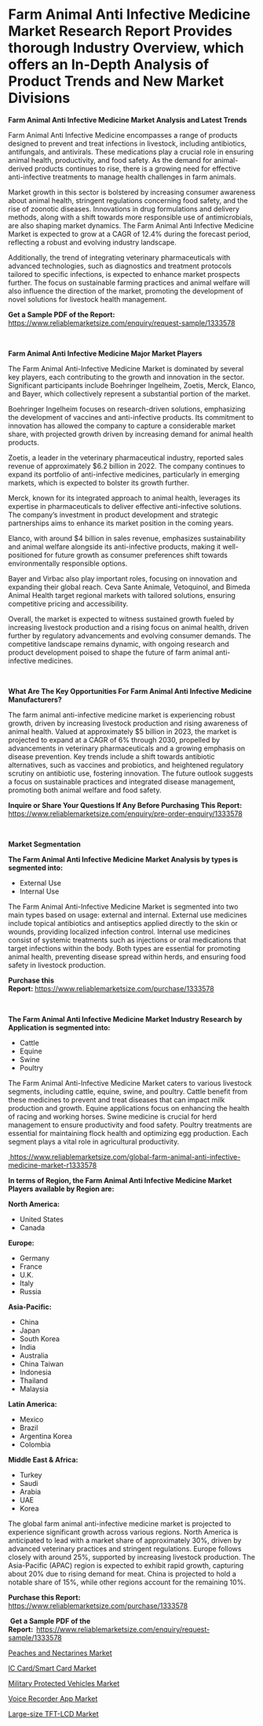 <p><h1>Farm Animal Anti Infective Medicine Market Research Report Provides thorough Industry Overview, which offers an In-Depth Analysis of Product Trends and New Market Divisions</h1></p><p><strong>Farm Animal Anti Infective Medicine Market Analysis and Latest Trends</strong></p>
<p><p>Farm Animal Anti Infective Medicine encompasses a range of products designed to prevent and treat infections in livestock, including antibiotics, antifungals, and antivirals. These medications play a crucial role in ensuring animal health, productivity, and food safety. As the demand for animal-derived products continues to rise, there is a growing need for effective anti-infective treatments to manage health challenges in farm animals.</p><p>Market growth in this sector is bolstered by increasing consumer awareness about animal health, stringent regulations concerning food safety, and the rise of zoonotic diseases. Innovations in drug formulations and delivery methods, along with a shift towards more responsible use of antimicrobials, are also shaping market dynamics. The Farm Animal Anti Infective Medicine Market is expected to grow at a CAGR of 12.4% during the forecast period, reflecting a robust and evolving industry landscape. </p><p>Additionally, the trend of integrating veterinary pharmaceuticals with advanced technologies, such as diagnostics and treatment protocols tailored to specific infections, is expected to enhance market prospects further. The focus on sustainable farming practices and animal welfare will also influence the direction of the market, promoting the development of novel solutions for livestock health management.</p></p>
<p><strong>Get a Sample PDF of the Report:&nbsp;</strong> <a href="https://www.reliablemarketsize.com/enquiry/request-sample/1333578?utm_campaign=1144&utm_medium=2&utm_source=Github&utm_content=ia&utm_term=01102024&utm_id=farm-animal-anti-infective-medicine">https://www.reliablemarketsize.com/enquiry/request-sample/1333578</a></p>
<p>&nbsp;</p>
<p><strong>Farm Animal Anti Infective Medicine Major Market Players</strong></p>
<p><p>The Farm Animal Anti-Infective Medicine Market is dominated by several key players, each contributing to the growth and innovation in the sector. Significant participants include Boehringer Ingelheim, Zoetis, Merck, Elanco, and Bayer, which collectively represent a substantial portion of the market.</p><p>Boehringer Ingelheim focuses on research-driven solutions, emphasizing the development of vaccines and anti-infective products. Its commitment to innovation has allowed the company to capture a considerable market share, with projected growth driven by increasing demand for animal health products.</p><p>Zoetis, a leader in the veterinary pharmaceutical industry, reported sales revenue of approximately $6.2 billion in 2022. The company continues to expand its portfolio of anti-infective medicines, particularly in emerging markets, which is expected to bolster its growth further.</p><p>Merck, known for its integrated approach to animal health, leverages its expertise in pharmaceuticals to deliver effective anti-infective solutions. The company’s investment in product development and strategic partnerships aims to enhance its market position in the coming years.</p><p>Elanco, with around $4 billion in sales revenue, emphasizes sustainability and animal welfare alongside its anti-infective products, making it well-positioned for future growth as consumer preferences shift towards environmentally responsible options.</p><p>Bayer and Virbac also play important roles, focusing on innovation and expanding their global reach. Ceva Sante Animale, Vetoquinol, and Bimeda Animal Health target regional markets with tailored solutions, ensuring competitive pricing and accessibility.</p><p>Overall, the market is expected to witness sustained growth fueled by increasing livestock production and a rising focus on animal health, driven further by regulatory advancements and evolving consumer demands. The competitive landscape remains dynamic, with ongoing research and product development poised to shape the future of farm animal anti-infective medicines.</p></p>
<p>&nbsp;</p>
<p><strong>What Are The Key Opportunities For Farm Animal Anti Infective Medicine Manufacturers?</strong></p>
<p><p>The farm animal anti-infective medicine market is experiencing robust growth, driven by increasing livestock production and rising awareness of animal health. Valued at approximately $5 billion in 2023, the market is projected to expand at a CAGR of 6% through 2030, propelled by advancements in veterinary pharmaceuticals and a growing emphasis on disease prevention. Key trends include a shift towards antibiotic alternatives, such as vaccines and probiotics, and heightened regulatory scrutiny on antibiotic use, fostering innovation. The future outlook suggests a focus on sustainable practices and integrated disease management, promoting both animal welfare and food safety.</p></p>
<p><strong>Inquire or Share Your Questions If Any Before Purchasing This Report:</strong> <a href="https://www.reliablemarketsize.com/enquiry/pre-order-enquiry/1333578?utm_campaign=1144&utm_medium=2&utm_source=Github&utm_content=ia&utm_term=01102024&utm_id=farm-animal-anti-infective-medicine">https://www.reliablemarketsize.com/enquiry/pre-order-enquiry/1333578</a></p>
<p>&nbsp;</p>
<p><strong>Market Segmentation</strong></p>
<p><strong>The Farm Animal Anti Infective Medicine Market Analysis by types is segmented into:</strong></p>
<p><ul><li>External Use</li><li>Internal Use</li></ul></p>
<p><p>The Farm Animal Anti-Infective Medicine Market is segmented into two main types based on usage: external and internal. External use medicines include topical antibiotics and antiseptics applied directly to the skin or wounds, providing localized infection control. Internal use medicines consist of systemic treatments such as injections or oral medications that target infections within the body. Both types are essential for promoting animal health, preventing disease spread within herds, and ensuring food safety in livestock production.</p></p>
<p><strong>Purchase this Report:&nbsp;</strong><a href="https://www.reliablemarketsize.com/purchase/1333578?utm_campaign=1144&utm_medium=2&utm_source=Github&utm_content=ia&utm_term=01102024&utm_id=farm-animal-anti-infective-medicine">https://www.reliablemarketsize.com/purchase/1333578</a></p>
<p>&nbsp;</p>
<p><strong>The Farm Animal Anti Infective Medicine Market Industry Research by Application is segmented into:</strong></p>
<p><ul><li>Cattle</li><li>Equine</li><li>Swine</li><li>Poultry</li></ul></p>
<p><p>The Farm Animal Anti-Infective Medicine Market caters to various livestock segments, including cattle, equine, swine, and poultry. Cattle benefit from these medicines to prevent and treat diseases that can impact milk production and growth. Equine applications focus on enhancing the health of racing and working horses. Swine medicine is crucial for herd management to ensure productivity and food safety. Poultry treatments are essential for maintaining flock health and optimizing egg production. Each segment plays a vital role in agricultural productivity.</p></p>
<p><a href="https://www.reliablemarketsize.com/global-farm-animal-anti-infective-medicine-market-r1333578?utm_campaign=1144&utm_medium=2&utm_source=Github&utm_content=ia&utm_term=01102024&utm_id=farm-animal-anti-infective-medicine">&nbsp;https://www.reliablemarketsize.com/global-farm-animal-anti-infective-medicine-market-r1333578</a></p>
<p><strong>In terms of Region, the Farm Animal Anti Infective Medicine Market Players available by Region are:</strong></p>
<p>
    <p> <strong> North America: </strong>
        <ul>
            <li>United States</li>
            <li>Canada</li>
        </ul>
        </p> 
    <p> <strong> Europe: </strong>
        <ul>
            <li>Germany</li>
            <li>France</li>
            <li>U.K.</li>
            <li>Italy</li>
            <li>Russia</li>
        </ul>
        </p> 
    <p> <strong> Asia-Pacific: </strong>
        <ul>
            <li>China</li>
            <li>Japan</li>
            <li>South Korea</li>
            <li>India</li>
            <li>Australia</li>
            <li>China Taiwan</li>
            <li>Indonesia</li>
            <li>Thailand</li>
            <li>Malaysia</li>
        </ul>
        </p> 
    <p> <strong> Latin America: </strong>
        <ul>
            <li>Mexico</li>
            <li>Brazil</li>
            <li>Argentina Korea</li>
            <li>Colombia</li>
        </ul>
        </p> 
    <p> <strong> Middle East & Africa: </strong>
        <ul>
            <li>Turkey</li>
            <li>Saudi</li>
            <li>Arabia</li>
            <li>UAE</li>
            <li>Korea</li>
        </ul>
    </p>
    </p>
<p><p>The global farm animal anti-infective medicine market is projected to experience significant growth across various regions. North America is anticipated to lead with a market share of approximately 30%, driven by advanced veterinary practices and stringent regulations. Europe follows closely with around 25%, supported by increasing livestock production. The Asia-Pacific (APAC) region is expected to exhibit rapid growth, capturing about 20% due to rising demand for meat. China is projected to hold a notable share of 15%, while other regions account for the remaining 10%.</p></p>
<p><strong>Purchase this Report: </strong><a href="https://www.reliablemarketsize.com/purchase/1333578?utm_campaign=1144&utm_medium=2&utm_source=Github&utm_content=ia&utm_term=01102024&utm_id=farm-animal-anti-infective-medicine">https://www.reliablemarketsize.com/purchase/1333578</a></p>
<p>&nbsp;<strong>Get a Sample PDF of the Report:&nbsp;&nbsp;</strong><a href="https://www.reliablemarketsize.com/enquiry/request-sample/1333578?utm_campaign=1144&utm_medium=2&utm_source=Github&utm_content=ia&utm_term=01102024&utm_id=farm-animal-anti-infective-medicine">https://www.reliablemarketsize.com/enquiry/request-sample/1333578</a></p>
<p><strong></strong></p>
<p><p><a href="https://www.linkedin.com/pulse/peaches-nectarines-industry-sector-new-technologies-market-5w0nc?utm_campaign=1144&utm_medium=2&utm_source=Github&utm_content=ia&utm_term=01102024&utm_id=farm-animal-anti-infective-medicine">Peaches and Nectarines Market</a></p><p><a href="https://issuu.com/reportprime-2/docs/ic-cardsmart-card-market-size-2030._064d9012f4d152?utm_campaign=1144&utm_medium=2&utm_source=Github&utm_content=ia&utm_term=01102024&utm_id=farm-animal-anti-infective-medicine">IC Card/Smart Card Market</a></p><p><a href="https://github.com/mabutironaldo/Market-Research-Report-List-6/blob/main/military-protected-vehicles-market.md?utm_campaign=1144&utm_medium=2&utm_source=Github&utm_content=ia&utm_term=01102024&utm_id=farm-animal-anti-infective-medicine">Military Protected Vehicles Market</a></p><p><a href="https://www.linkedin.com/pulse/comprehensive-report-voice-recorder-app-market-type-application-kghqf?utm_campaign=1144&utm_medium=2&utm_source=Github&utm_content=ia&utm_term=01102024&utm_id=farm-animal-anti-infective-medicine">Voice Recorder App Market</a></p><p><a href="https://issuu.com/reportprime-2/docs/large-size-tft-lcd-market-size-2030_98e1e05818186d?utm_campaign=1144&utm_medium=2&utm_source=Github&utm_content=ia&utm_term=01102024&utm_id=farm-animal-anti-infective-medicine">Large-size TFT-LCD Market</a></p></p>